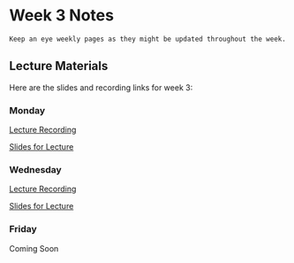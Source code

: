 Week 3 Notes
============================

```{note}
Keep an eye weekly pages as they might be updated throughout the week.
```

## Lecture Materials

Here are the slides and recording links for week 3:

### Monday

[Lecture Recording](https://uci.yuja.com/V/Video?v=7186411&node=30556872&a=130411761&autoplay=1)

<a href="../resources/01_23_23_data_viz.pdf" >Slides for Lecture</a>


### Wednesday

[Lecture Recording](https://uci.yuja.com/V/Video?v=7201161&node=30652720&a=80081446&autoplay=1)

<a href="../resources/01_25_23_data_viz_2_and_JS.pdf" >Slides for Lecture</a>

### Friday

Coming Soon
